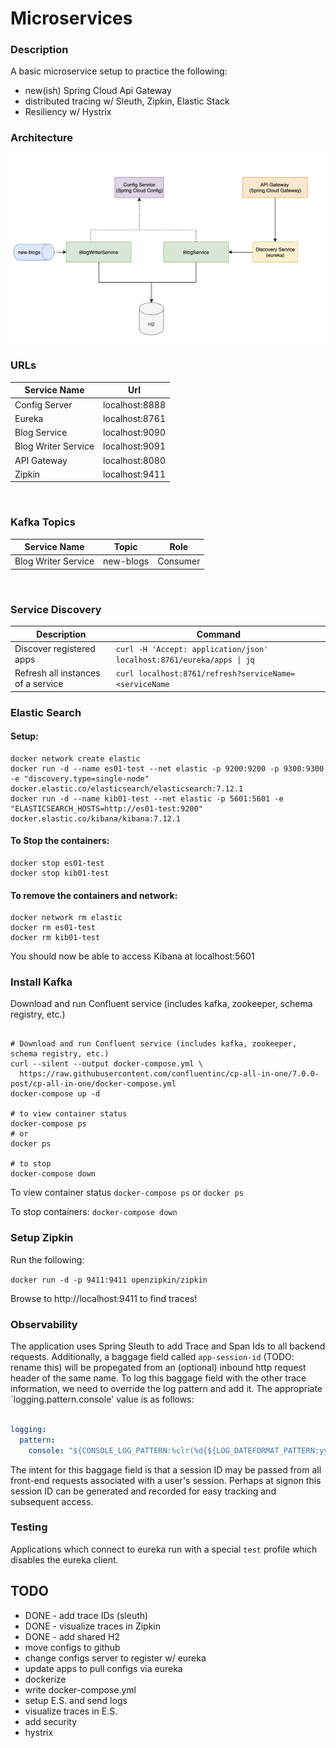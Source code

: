 # Microservices


### Description

A basic microservice setup to practice the following:
- new(ish) Spring Cloud Api Gateway
- distributed tracing w/ Sleuth, Zipkin, Elastic Stack
- Resiliency w/ Hystrix


### Architecture
![App architecture](images/Screen%20Shot%202021-12-17%20at%2011.26.30%20PM.png)

### URLs

| Service Name        | Url            |
|---------------------|----------------|
| Config Server       | localhost:8888 |
| Eureka              | localhost:8761 |
| Blog Service        | localhost:9090 |
| Blog Writer Service | localhost:9091 |
| API Gateway         | localhost:8080 |
| Zipkin              | localhost:9411 |

<br>

### Kafka Topics

| Service Name        | Topic     | Role     |
|---------------------|-----------|----------|
| Blog Writer Service | new-blogs | Consumer |


<br>

### Service Discovery

| Description | Command                                                         |
| ----------- |-----------------------------------------------------------------|
| Discover registered apps | `curl -H 'Accept: application/json' localhost:8761/eureka/apps \| jq` |
| Refresh all instances of a service | `curl localhost:8761/refresh?serviceName=<serviceName` | 



### Elastic Search
#### Setup:
```shell
docker network create elastic
docker run -d --name es01-test --net elastic -p 9200:9200 -p 9300:9300 -e "discovery.type=single-node" docker.elastic.co/elasticsearch/elasticsearch:7.12.1
docker run -d --name kib01-test --net elastic -p 5601:5601 -e "ELASTICSEARCH_HOSTS=http://es01-test:9200" docker.elastic.co/kibana/kibana:7.12.1
```
    
#### To Stop the containers:
```shell
docker stop es01-test
docker stop kib01-test
```
    
#### To remove the containers and network:
```shell
docker network rm elastic
docker rm es01-test
docker rm kib01-test
```

You should now be able to access Kibana at localhost:5601


### Install Kafka
Download and run Confluent service (includes kafka, zookeeper, schema registry, etc.)

```console

# Download and run Confluent service (includes kafka, zookeeper, schema registry, etc.)
curl --silent --output docker-compose.yml \
  https://raw.githubusercontent.com/confluentinc/cp-all-in-one/7.0.0-post/cp-all-in-one/docker-compose.yml
docker-compose up -d

# to view container status
docker-compose ps
# or
docker ps

# to stop
docker-compose down

```


To view container status
` docker-compose ps `
or
`docker ps`

To stop containers:
`docker-compose down`


### Setup Zipkin
Run the following: <br>

`docker run -d -p 9411:9411 openzipkin/zipkin`

Browse to http://localhost:9411 to find traces!

### Observability

The application uses Spring Sleuth to add Trace and Span Ids to all backend requests. Additionally, a baggage field called `app-session-id` (TODO: rename this) will be propegated from an (optional) inbound http request header of the same name. To log this baggage field with the other trace information, we need to override the log pattern and add it. The appropriate `logging.pattern.console' value is as follows:

```yaml

logging:
  pattern:
    console: "${CONSOLE_LOG_PATTERN:%clr(%d{${LOG_DATEFORMAT_PATTERN:yyyy-MM-dd HH:mm:ss.SSS}}){faint} %clr(${LOG_LEVEL_PATTERN:%5p}) %clr([%X{app-session-id},%X{traceId},%X{spanId}]){green} %clr(${PID:- }){magenta} %clr(---){faint} %clr([%15.15t]){faint} %clr(%-40.40logger{39}){cyan} %clr(:){faint} %m%n${LOG_EXCEPTION_CONVERSION_WORD:%wEx}}"

```

The intent for this baggage field is that a session ID may be passed from all front-end requests associated with a user's session. Perhaps at signon this session ID can be generated and recorded for easy tracking and subsequent access. 

### Testing
Applications which connect to eureka run with a special `test` profile which disables the eureka client. 


## TODO 
- DONE - add trace IDs (sleuth)
- DONE - visualize traces in Zipkin
- DONE - add shared H2
- move configs to github
- change configs server to register w/ eureka
- update apps to pull configs via eureka
- dockerize
- write docker-compose.yml
- setup E.S. and send logs
- visualize traces in E.S.
- add security
- hystrix
